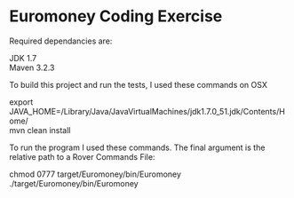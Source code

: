 # Euromoney Coding Exercise

Required dependancies are:

JDK 1.7
<br />
Maven 3.2.3

To build this project and run the tests, I used these commands on OSX

export JAVA_HOME=/Library/Java/JavaVirtualMachines/jdk1.7.0_51.jdk/Contents/Home/
<br />
mvn clean install
<br />


To run the program I used these commands. The final argument is the relative path to a Rover Commands File:

chmod 0777 target/Euromoney/bin/Euromoney
<br />
./target/Euromoney/bin/Euromoney

